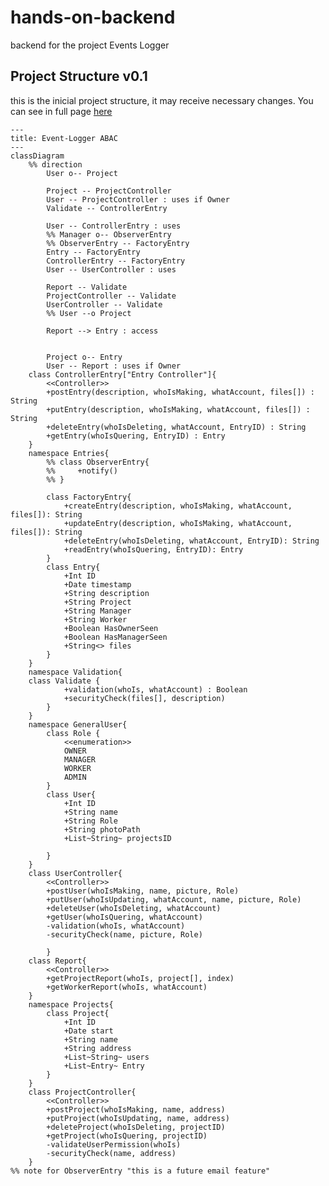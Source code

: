# hands-on-backend
 backend for the project Events Logger

## Project Structure v0.1
this is the inicial project structure, it may receive necessary changes.
You can see in full page [here](https://mermaid.live/view#pako:eNqtV21vGjkQ_iuWpUpBB9ERoAkIRaIh10NXkjRRL9KVfvDtGvBlsVe2Ny2HyG_v2GvYXa_Ji9T9wuKZeTwvz4y9GxyJmOIBbrVaM66ZTugAXT5SrlufxGJBJRp9GF3MuBVHCVFqzMhCktWMI3jevUMxkzTSTPB8xTxfFNiJVgvdSPEfCAtJ8eZEqNC6EFxLkSRUekghFTRAmaIKsTm6_s7LJn-ThMVEU2NW6F_Cy3rG68ieisMt9CDCKeFk4SK6_hfsHvd4Ja2KxCD_QSIt5NrTfEHsu3NQcee_-a2lpRzoLU2FtHneZaZWhJJ9UM3bI6gDGXAuiaLsAS_O0S7PJIqoUsho1Wlhcn0gYgdVI0ABZHnqp_LrDOc7l3iGv20K_OGwkJyfF-u_pUJpa3oUUxVJlhq2N9H3pZioKXlgfGH-ED2KIpFx3URzllD19VsDfLzTEuRlsOzXYcU0oZrmcBZhbBbqGFZjMg5iLKguAXzOqLT2JZNSGba7DHOyoiolEbVSRtWmwoS8AJWOqCrYrbnQbL4-alQk2zIbcpxyA5RgLEYkKdml4I0ZrSfDImZp_IsR31qmAzAQafxcqQZ-w2z9RAYzOOEaTcbe4tgMUM2gyJqsUk-Ye4dKyQkr1KZ_WeiGalh4L-RDTfZBiIQSjv4kynb8HaX8sIrDDyjlewzP87JV0nWQ5W7eQaib8ojZnzV-Uh_3-nmxKpU2TeU89cwUjTLJ9PpiSaOHI0erZjnTjVp5A95-pJAekpiBufE5cAv7-u4Oh5RnKzAxO5RHn3mu768ub6tL09HV6KO_eH99-5e_NhpPJ1fPENLz8DAfHS9MiGGJCSssSZdCixuil574E1P6Kdd5QmlOVeVvHGZHVVqEUpwfrz1WjNVRZbCYEJsoZZHOJLyYuBrV46Ow-WJGVX2OvACRj6MCJTiNGtUjotDej52wcut55pcUq1wP-1yjjuOwvQG8JsfguptCuc3OJ1dv01yMx_SHF24-f6om9TC2ft-5rVSt6Zzg9aMXxq7Ub-0BEscSblTP8RyuTDKoYI-GpwMnSCX5tTvja7nuDEN0d557RK8YFFw_aJITu2JVcNtVHM7JID08coe0d9S2rXND5Yoptaf5S8yuurvN76pw3YE7EEVzIb3PhxnWSwaXW4UImmemJxBdEZagOVx34N8M4yaGiQ1rMXy82RIYGwrcwAN4jYl8mOEZ34IeybS4W_MID-YkUbSJ8yuO-5Dbr6aE48EG_8CDTrt73Ou2O712p33W6fW7TbzGg277-Ox9p3_SP-2e9UDWe79t4v-FAITfj_unJ-2TfrfdP223T-DHwv1jhVpmgE5jBpe4af6xab85tz8BfI1rBQ)
```mermaid
---
title: Event-Logger ABAC
---
classDiagram
    %% direction
        User o-- Project
        
        Project -- ProjectController
        User -- ProjectController : uses if Owner
        Validate -- ControllerEntry

        User -- ControllerEntry : uses
        %% Manager o-- ObserverEntry
        %% ObserverEntry -- FactoryEntry
        Entry -- FactoryEntry
        ControllerEntry -- FactoryEntry
        User -- UserController : uses

        Report -- Validate
        ProjectController -- Validate
        UserController -- Validate
        %% User --o Project

        Report --> Entry : access 


        Project o-- Entry
        User -- Report : uses if Owner
    class ControllerEntry["Entry Controller"]{
        <<Controller>>
        +postEntry(description, whoIsMaking, whatAccount, files[]) : String
        +putEntry(description, whoIsMaking, whatAccount, files[]) : String
        +deleteEntry(whoIsDeleting, whatAccount, EntryID) : String
        +getEntry(whoIsQuering, EntryID) : Entry
    }
    namespace Entries{
        %% class ObserverEntry{
        %%     +notify()
        %% }

        class FactoryEntry{
            +createEntry(description, whoIsMaking, whatAccount, files[]): String
            +updateEntry(description, whoIsMaking, whatAccount, files[]): String
            +deleteEntry(whoIsDeleting, whatAccount, EntryID): String
            +readEntry(whoIsQuering, EntryID): Entry
        }
        class Entry{
            +Int ID
            +Date timestamp
            +String description
            +String Project
            +String Manager
            +String Worker
            +Boolean HasOwnerSeen
            +Boolean HasManagerSeen
            +String<> files
        }
    }
    namespace Validation{
    class Validate {
            +validation(whoIs, whatAccount) : Boolean
            +securityCheck(files[], description)
        }
    }
    namespace GeneralUser{
        class Role {
            <<enumeration>>
            OWNER
            MANAGER
            WORKER
            ADMIN
        }
        class User{
            +Int ID
            +String name
            +String Role
            +String photoPath
            +List~String~ projectsID
            
        }
    }
    class UserController{
        <<Controller>>
        +postUser(whoIsMaking, name, picture, Role)
        +putUser(whoIsUpdating, whatAccount, name, picture, Role)
        +deleteUser(whoIsDeleting, whatAccount)
        +getUser(whoIsQuering, whatAccount)
        -validation(whoIs, whatAccount)
        -securityCheck(name, picture, Role)

        }
    class Report{
        <<Controller>>
        +getProjectReport(whoIs, project[], index)
        +getWorkerReport(whoIs, whatAccount)
    }
    namespace Projects{
        class Project{
            +Int ID
            +Date start
            +String name
            +String address
            +List~String~ users
            +List~Entry~ Entry
        }
    }
    class ProjectController{
        <<Controller>>
        +postProject(whoIsMaking, name, address)
        +putProject(whoIsUpdating, name, address)
        +deleteProject(whoIsDeleting, projectID)
        +getProject(whoIsQuering, projectID)
        -validateUserPermission(whoIs)
        -securityCheck(name, address)
    }
%% note for ObserverEntry "this is a future email feature"
```  



